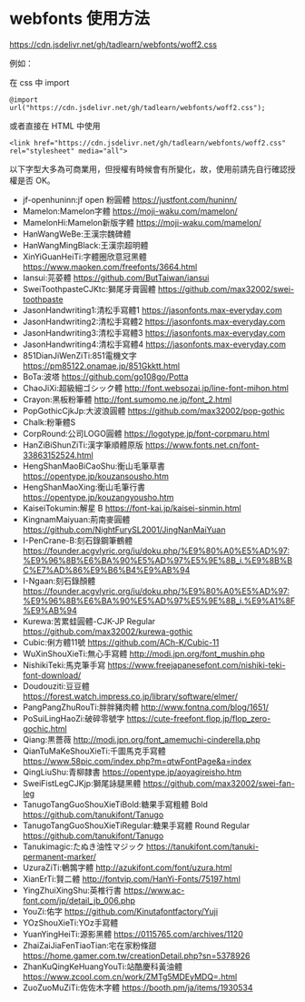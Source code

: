 # webfonts 使用方法
https://cdn.jsdelivr.net/gh/tadlearn/webfonts/woff2.css

例如：

在 css 中 import
```
@import url("https://cdn.jsdelivr.net/gh/tadlearn/webfonts/woff2.css");
```
或者直接在 HTML 中使用
```
<link href="https://cdn.jsdelivr.net/gh/tadlearn/webfonts/woff2.css" rel="stylesheet" media="all">
```

以下字型大多為可商業用，但授權有時候會有所變化，故，使用前請先自行確認授權是否 OK。

- jf-openhuninn:jf open 粉圓體 https://justfont.com/huninn/
- Mamelon:Mamelon字體 https://moji-waku.com/mamelon/
- MamelonHi:Mamelon新版字體 https://moji-waku.com/mamelon/
- HanWangWeBe:王漢宗魏碑體
- HanWangMingBlack:王漢宗超明體
- XinYiGuanHeiTi:字體圈欣意冠黑體 https://www.maoken.com/freefonts/3664.html
- Iansui:芫荽體 https://github.com/ButTaiwan/iansui
- SweiToothpasteCJKtc:獅尾牙膏圓體 https://github.com/max32002/swei-toothpaste
- JasonHandwriting1:清松手寫體1 https://jasonfonts.max-everyday.com
- JasonHandwriting2:清松手寫體2 https://jasonfonts.max-everyday.com
- JasonHandwriting3:清松手寫體3 https://jasonfonts.max-everyday.com
- JasonHandwriting4:清松手寫體4 https://jasonfonts.max-everyday.com
- 851DianJiWenZiTi:851電機文字 https://pm85122.onamae.jp/851Gkktt.html
- BoTa:波塔 https://github.com/go108go/Potta
- ChaoJiXi:超級細ゴシック體 http://font.websozai.jp/line-font-mihon.html
- Crayon:黑板粉筆體 http://font.sumomo.ne.jp/font_2.html
- PopGothicCjkJp:大波浪圓體 https://github.com/max32002/pop-gothic
- Chalk:粉筆體S
- CorpRound:公司LOGO圓體 https://logotype.jp/font-corpmaru.html
- HanZiBiShunZiTi:漢字筆順體原版 https://www.fonts.net.cn/font-33863152524.html
- HengShanMaoBiCaoShu:衡山毛筆草書 https://opentype.jp/kouzansousho.htm
- HengShanMaoXing:衡山毛筆行書 https://opentype.jp/kouzangyousho.htm
- KaiseiTokumin:解星 B https://font-kai.jp/kaisei-sinmin.html
- KingnamMaiyuan:荊南麥圓體 https://github.com/NightFurySL2001/JingNanMaiYuan
- I-PenCrane-B:刻石錄鋼筆鶴體 https://founder.acgvlyric.org/iu/doku.php/%E9%80%A0%E5%AD%97:%E9%96%8B%E6%BA%90%E5%AD%97%E5%9E%8B_i.%E9%8B%BC%E7%AD%86%E9%B6%B4%E9%AB%94
- I-Ngaan:刻石錄顏體 https://founder.acgvlyric.org/iu/doku.php/%E9%80%A0%E5%AD%97:%E9%96%8B%E6%BA%90%E5%AD%97%E5%9E%8B_i.%E9%A1%8F%E9%AB%94
- Kurewa:苦累蛙圓體-CJK-JP Regular https://github.com/max32002/kurewa-gothic
- Cubic:俐方體11號 https://github.com/ACh-K/Cubic-11
- WuXinShouXieTi:無心手寫體 http://modi.jpn.org/font_mushin.php
- NishikiTeki:馬克筆手寫 https://www.freejapanesefont.com/nishiki-teki-font-download/
- Doudouziti:豆豆體 https://forest.watch.impress.co.jp/library/software/elmer/
- PangPangZhuRouTi:胖胖豬肉體 http://www.fontna.com/blog/1651/
- PoSuiLingHaoZi:破碎零號字 https://cute-freefont.flop.jp/flop_zero-gochic.html
- Qiang:黒薔薇 http://modi.jpn.org/font_amemuchi-cinderella.php
- QianTuMaKeShouXieTi:千圖馬克手寫體 https://www.58pic.com/index.php?m=qtwFontPage&a=index
- QingLiuShu:青柳隷書 https://opentype.jp/aoyagireisho.htm
- SweiFistLegCJKjp:獅尾詠腿黑體 https://github.com/max32002/swei-fan-leg
- TanugoTangGuoShouXieTiBold:糖果手寫粗體 Bold https://github.com/tanukifont/Tanugo
- TanugoTangGuoShouXieTiRegular:糖果手寫體 Round Regular https://github.com/tanukifont/Tanugo
- Tanukimagic:たぬき油性マジック https://tanukifont.com/tanuki-permanent-marker/
- UzuraZiTi:鵪鶉字體 http://azukifont.com/font/uzura.html
- XianErTi:賢二體 http://fontvip.com/HanYi-Fonts/75197.html
- YingZhuiXingShu:英椎行書 https://www.ac-font.com/jp/detail_jb_006.php
- YouZi:佑字 https://github.com/Kinutafontfactory/Yuji
- YOzShouXieTi:YOz手寫體
- YuanYingHeiTi:源影黑體 https://0115765.com/archives/1120
- ZhaiZaiJiaFenTiaoTian:宅在家粉條甜 https://home.gamer.com.tw/creationDetail.php?sn=5378926
- ZhanKuQingKeHuangYouTi:站酷慶科黃油體 https://www.zcool.com.cn/work/ZMTg5MDEyMDQ=.html
- ZuoZuoMuZiTi:佐佐木字體 https://booth.pm/ja/items/1930534
